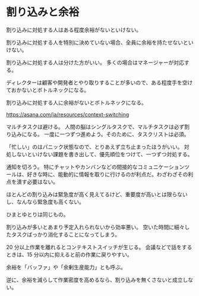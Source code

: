 # 割り込みと余裕

割り込みに対処する人はある程度余裕がないといけない。

割り込みに対処する人を特別に決めていない場合、全員に余裕を持たせないといけない。

割り込みに対処する人は分けた方がいい。
多くの場合はマネージャーが対応する。

ディレクターは顧客や開発者とやり取りすることが多いので、ある程度手を空けておかないとボトルネックになる。

割り込みに対処する人に余裕がないとボトルネックになる。

https://asana.com/ja/resources/context-switching

マルチタスクは避ける。
人間の脳はシングルタスクで、マルチタスクは必ず割り込みになる。
一度に一つずつ進めよう。そのために、タスクリストは必須。

「忙しい」のはパニック状態なので、とりあえず立ち止まったほうがいい。
対処しないといけない課題を書き出して、優先順位をつけて、一つずつ対処する。

通知を切ろう。
特にチャットやカンバンなどの間接的なコミュニケーションツールは、好きな時に、能動的に情報を取りに行けるのが利点だ。わざわざその利点を潰す必要はない。

ほとんどの割り込みは緊急度が高く見えてるけど、重要度が高いとは限らないし、なんなら緊急度も高くない。

ひまとゆとりは同じもの。

割り込みが多いとあまり予定入れられないから効率悪い。
空いた時間に細々したタスクばっかり消化することになってしまう。

20 分以上作業を離れるとコンテキストスイッチが生じる。
会議などで話をするときは、15 分以内に抑えると前の作業に戻りやすい。

余裕を「バッファ」や「余剰生産能力」とも呼ぶ。

逆に、余裕を減らして作業密度を高めるなら、割り込みを無くさないと成立しない。

